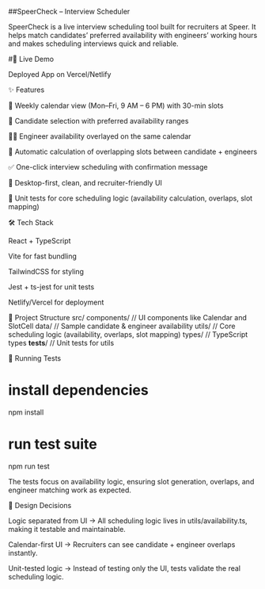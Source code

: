 ##SpeerCheck – Interview Scheduler

SpeerCheck is a live interview scheduling tool built for recruiters at Speer.
It helps match candidates’ preferred availability with engineers’ working hours and makes scheduling interviews quick and reliable.

#🚀 Live Demo

Deployed App on Vercel/Netlify

✨ Features

📅 Weekly calendar view (Mon–Fri, 9 AM – 6 PM) with 30-min slots

👤 Candidate selection with preferred availability ranges

👨‍💻 Engineer availability overlayed on the same calendar

🔎 Automatic calculation of overlapping slots between candidate + engineers

✅ One-click interview scheduling with confirmation message

🎨 Desktop-first, clean, and recruiter-friendly UI

🧪 Unit tests for core scheduling logic (availability calculation, overlaps, slot mapping)

🛠️ Tech Stack

React + TypeScript

Vite for fast bundling

TailwindCSS for styling

Jest + ts-jest for unit tests

Netlify/Vercel for deployment

📂 Project Structure
src/
  components/       // UI components like Calendar and SlotCell
  data/             // Sample candidate & engineer availability
  utils/            // Core scheduling logic (availability, overlaps, slot mapping)
  types/            // TypeScript types
  __tests__/        // Unit tests for utils

🧪 Running Tests
# install dependencies
npm install

# run test suite
npm run test


The tests focus on availability logic, ensuring slot generation, overlaps, and engineer matching work as expected.

🎯 Design Decisions

Logic separated from UI → All scheduling logic lives in utils/availability.ts, making it testable and maintainable.

Calendar-first UI → Recruiters can see candidate + engineer overlaps instantly.

Unit-tested logic → Instead of testing only the UI, tests validate the real scheduling logic.
